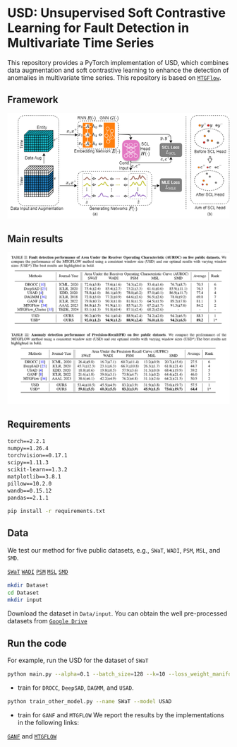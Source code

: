 # USD: Unsupervised Soft Contrastive Learning for Fault Detection in Multivariate Time Series


This repository provides a PyTorch implementation of USD, which combines data augmentation and soft contrastive learning to enhance the detection of anomalies in multivariate time series. This repository is based on [`MTGFlow`](https://github.com/zqhang/MTGFLOW).

## Framework
![Framework](./asset/framework.png)

## Main results
![Results](./asset/results.png)

## Requirements
```plaintext
torch==2.2.1
numpy==1.26.4
torchvision==0.17.1
scipy==1.11.3
scikit-learn==1.3.2
matplotlib==3.8.1
pillow==10.2.0
wandb==0.15.12
pandas==2.1.1
```


```sh
pip install -r requirements.txt
```

## Data
We test our method for five public datasets, e.g., ```SWaT```, ```WADI```, ```PSM```, ```MSL```, and ```SMD```.

[`SWaT`](https://itrust.sutd.edu.sg/itrust-labs_datasets/dataset_info/#swat)
[`WADI`](https://itrust.sutd.edu.sg/itrust-labs_datasets/dataset_info/#wadi)
[`PSM`](https://github.com/tuananhphamds/MST-VAE)
[`MSL`](https://github.com/khundman/telemanom)
[`SMD`](https://github.com/NetManAIOps/OmniAnomaly)

```sh
mkdir Dataset
cd Dataset
mkdir input
```
Download the dataset in ```Data/input```.
You can obtain the well pre-processed datasets from [`Google Drive`](https://drive.google.com/drive/folders/1ZqZmcJjDO4I5-wA1S7QzqAa-GFvjD5Xv?usp=sharing)
## Run the code
For example, run the USD for the dataset of  ```SWaT```
```sh
python main.py --alpha=0.1 --batch_size=128 --k=10 --loss_weight_manifold_ne=5 --loss_weight_manifold_po=1 --lr=0.01 --n_blocks=1 --name=SWaT --seed=18 --train_split=0.6 --window_size=60
```

- train for ```DROCC```, ```DeepSAD```,  ```DAGMM```, and ```USAD```. 
```sh
python train_other_model.py --name SWaT --model USAD
```
- train for ```GANF``` and ```MTGFLOW```
We report the results by the implementations in the following links: 

[`GANF`](https://github.com/EnyanDai/GANF) and [`MTGFLOW`](https://github.com/zqhang/MTGFLOW)
